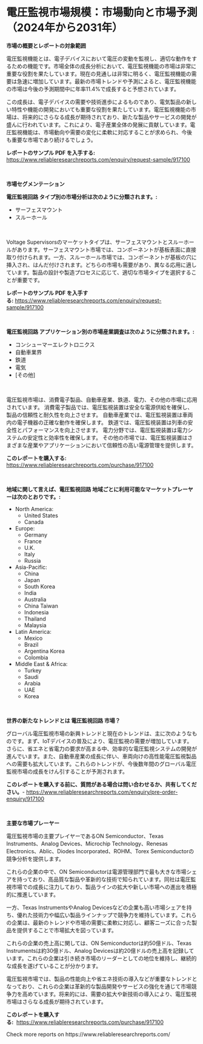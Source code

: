 <p><h1>電圧監視市場規模：市場動向と市場予測（2024年から2031年）</h1></p><p><strong>市場の概要とレポートの対象範囲</strong></p>
<p><p>電圧監視機能とは、電子デバイスにおいて電圧の変動を監視し、適切な動作をするための機能です。市場全体の成長分析において、電圧監視機能の市場は非常に重要な役割を果たしています。現在の見通しは非常に明るく、電圧監視機能の需要は急速に増加しています。最新の市場トレンドや予測によると、電圧監視機能の市場は今後の予測期間中に年率11.4%で成長すると予想されています。</p><p>この成長は、電子デバイスの需要や技術進歩によるものであり、電気製品の新しい特性や機能の開発においても重要な役割を果たしています。電圧監視機能の市場は、将来的にさらなる成長が期待されており、新たな製品やサービスの開発が盛んに行われています。これにより、電子産業全体の発展に貢献しています。電圧監視機能は、市場動向や需要の変化に柔軟に対応することが求められ、今後も重要な市場であり続けるでしょう。</p></p>
<p><strong>レポートのサンプル PDF を入手する:</strong> <a href="https://www.reliableresearchreports.com/enquiry/request-sample/917100">https://www.reliableresearchreports.com/enquiry/request-sample/917100</a></p>
<p>&nbsp;</p>
<p><strong>市場セグメンテーション</strong></p>
<p><strong>電圧監視回路 タイプ別の市場分析は次のように分類されます。:</strong></p>
<p><ul><li>サーフェスマウント</li><li>スルーホール</li></ul></p>
<p>&nbsp;</p>
<p><p>Voltage Supervisorsのマーケットタイプは、サーフェスマウントとスルーホールがあります。サーフェスマウント市場では、コンポーネントが基板表面に直接取り付けられます。一方、スルーホール市場では、コンポーネントが基板の穴に挿入され、はんだ付けされます。どちらの市場も需要があり、異なる応用に適しています。製品の設計や製造プロセスに応じて、適切な市場タイプを選択することが重要です。</p></p>
<p><strong>レポートのサンプル PDF を入手する:</strong>&nbsp;<a href="https://www.reliableresearchreports.com/enquiry/request-sample/917100">https://www.reliableresearchreports.com/enquiry/request-sample/917100</a></p>
<p>&nbsp;</p>
<p><strong> 電圧監視回路 アプリケーション別の市場産業調査は次のように分類されます。:</strong></p>
<p><ul><li>コンシューマーエレクトロニクス</li><li>自動車業界</li><li>鉄道</li><li>電気</li><li>[その他]</li></ul></p>
<p>&nbsp;</p>
<p><p>電圧監視市場は、消費電子製品、自動車産業、鉄道、電力、その他の市場に応用されています。 消費電子製品では、電圧監視装置は安全な電源供給を確保し、製品の信頼性と耐久性を向上させます。 自動車産業では、電圧監視装置は車両内の電子機器の正確な動作を確保します。 鉄道では、電圧監視装置は列車の安全性とパフォーマンスを向上させます。 電力分野では、電圧監視装置は電力システムの安定性と効率性を確保します。 その他の市場では、電圧監視装置はさまざまな産業やアプリケーションにおいて信頼性の高い電源管理を提供します。</p></p>
<p><strong>このレポートを購入する:</strong>&nbsp; <a href="https://www.reliableresearchreports.com/purchase/917100">https://www.reliableresearchreports.com/purchase/917100</a></p>
<p>&nbsp;</p>
<p><strong>地域に関して言えば、電圧監視回路 地域ごとに利用可能なマーケットプレーヤーは次のとおりです。:</strong></p>
<p><ul>
    <li>
        North America:
        <ul>
            <li>United States</li>
            <li>Canada</li>
        </ul>
    </li>
    <li>
        Europe:
        <ul>
            <li>Germany</li>
            <li>France</li>
            <li>U.K.</li>
            <li>Italy</li>
            <li>Russia</li>
        </ul>
    </li>
    <li>
        Asia-Pacific:
        <ul>
            <li>China</li>
            <li>Japan</li>
            <li>South Korea</li>
            <li>India</li>
            <li>Australia</li>
            <li>China Taiwan</li>
            <li>Indonesia</li>
            <li>Thailand</li>
            <li>Malaysia</li>
        </ul>
    </li>
    <li>
        Latin America:
        <ul>
            <li>Mexico</li>
            <li>Brazil</li>
            <li>Argentina Korea</li>
            <li>Colombia</li>
        </ul>
    </li>
    <li>
        Middle East & Africa:
        <ul>
            <li>Turkey</li>
            <li>Saudi</li>
            <li>Arabia</li>
            <li>UAE</li>
            <li>Korea</li>
        </ul>
    </li>
    </ul></p>
<p>&nbsp;</p>
<p><strong>世界の新たなトレンドとは 電圧監視回路 市場？</strong></p>
<p><p>グローバル電圧監視市場の新興トレンドと現在のトレンドは、主に次のようなものです。まず、IoTデバイスの普及により、電圧監視の需要が増加しています。さらに、省エネと省電力の要求が高まる中、効率的な電圧監視システムの開発が進んでいます。また、自動車産業の成長に伴い、車両向けの高性能電圧監視製品への需要も拡大しています。これらのトレンドが、今後数年間のグローバル電圧監視市場の成長をけん引することが予測されます。</p></p>
<p><strong>このレポートを購入する前に、質問がある場合は問い合わせるか、共有してください。</strong>- <a href="https://www.reliableresearchreports.com/enquiry/pre-order-enquiry/917100">https://www.reliableresearchreports.com/enquiry/pre-order-enquiry/917100</a></p>
<p>&nbsp;</p>
<p><strong>主要な市場プレーヤー</strong></p>
<p><p>電圧監視市場の主要プレイヤーであるON Semiconductor、Texas Instruments、Analog Devices、Microchip Technology、Renesas Electronics、Ablic、Diodes Incorporated、ROHM、Torex Semiconductorの競争分析を提供します。</p><p>これらの企業の中で、ON Semiconductorは電源管理部門で最も大きな市場シェアを持っており、高品質な製品や革新的な技術で知られています。同社は電圧監視市場での成長に注力しており、製品ラインの拡大や新しい市場への進出を積極的に推進しています。</p><p>一方、Texas InstrumentsやAnalog Devicesなどの企業も高い市場シェアを持ち、優れた技術力や幅広い製品ラインナップで競争力を維持しています。これらの企業は、最新のトレンドや市場の需要に柔軟に対応し、顧客ニーズに合った製品を提供することで市場拡大を図っています。</p><p>これらの企業の売上高に関しては、ON Semiconductorは約50億ドル、Texas Instrumentsは約30億ドル、Analog Devicesは約20億ドルの売上高を記録しています。これらの企業は引き続き市場のリーダーとしての地位を維持し、継続的な成長を遂げていることが分かります。</p><p>電圧監視市場では、製品の性能向上や省エネ技術の導入などが重要なトレンドとなっており、これらの企業は革新的な製品開発やサービスの強化を通じて市場競争力を高めています。将来的には、需要の拡大や新技術の導入により、電圧監視市場はさらなる成長が期待されています。</p></p>
<p><strong>このレポートを購入する:</strong>&nbsp;&nbsp;<a href="https://www.reliableresearchreports.com/purchase/917100">https://www.reliableresearchreports.com/purchase/917100</a></p>
<p>Check more reports on https://www.reliableresearchreports.com/</p>